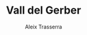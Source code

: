 ---
title: Vall del Gerber
pubDate: 06/0//2024 12:30
author: "Aleix Trasserra"
imgUrl: '../../assets/trips/gerber/cover.jpg'
description: Viatge a la Vall del Gerber dormint al refugi no guardat de Mataró.
layout: '../../layouts/Trip.astro'
fromDate: 08-07-2024
toDate: 08-10-2024
---